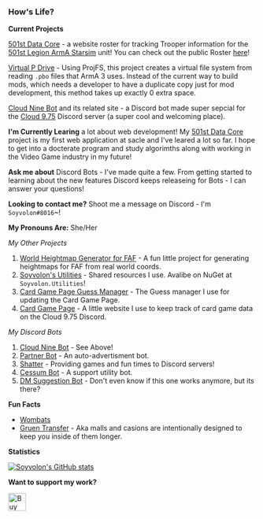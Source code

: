 ### How's Life?

**Current Projects**

[501st Data Core](https://github.com/501stLegionA3/FiveOhFirstDataCore) - a website roster for tracking Trooper information for the [501st Legion ArmA Starsim](https://www.501stlegion-a3.com/) unit! You can check out the public Roster [here](https://s4.501stlegion-a3.com/)!

[Virtual P Drive](https://github.com/Soyvolon/VirtualPDrive) - Using ProjFS, this project creates a virtual file system from reading `.pbo` files that ArmA 3 uses. Instead of the current way to build mods, which needs a developer to have a duplicate copy just for mod development, this method takes up exactly 0 extra space.

[Cloud Nine Bot](https://github.com/Soyvolon/CloudNineBot) and its related site - a Discord bot made super sepcial for the [Cloud 9.75](https://discord.gg/AmFQ5vQWQd) Discord server (a super cool and welcoming place).

**I'm Currently Learing** a lot about web development! My [501st Data Core](https://github.com/501stLegionA3/FiveOhFirstDataCore) project is my first web application at sacle and I've leared a lot so far. I hope to get into a docterate program and study algorimths along with working in the Video Game industry in my future!

**Ask me about** Discord Bots - I've made quite a few. From getting started to learning about the new features Discord keeps releaseing for Bots - I can answer your questions!

**Looking to contact me?** Shoot me a message on Discord - I'm `Soyvolon#8016`~!

**My Pronouns Are:** She/Her

*My Other Projects*
1. [World Heightmap Generator for FAF](https://github.com/Soyvolon/WorldHeightmapForFAF) - A fun little project for generating heightmaps for FAF from real world coords.
2. [Soyvolon's Utilities](https://github.com/Soyvolon/Soyvolon.Utilities) - Shared resources I use. Avalibe on NuGet at `Soyvolon.Utilities`!
3. [Card Game Page Guess Manager](https://github.com/Soyvolon/CardGamePage-GuessManager) - The Guess manager I use for updating the Card Game Page.
4. [Card Game Page](https://github.com/Soyvolon/CardGamePage) - A little website I use to keep track of card game data on the Cloud 9.75 Discord.

*My Discord Bots*
1. [Cloud Nine Bot](https://github.com/Soyvolon/CloudNineBot) - See Above!
2. [Partner Bot](https://github.com/Soyvolon/PartnerBot) - An auto-advertisment bot.
3. [Shatter](https://github.com/Soyvolon/Shatter) - Providing games and fun times to Discord servers!
4. [Cessum Bot](https://github.com/Soyvolon/CessumBot) - A support utility bot.
5. [DM Suggestion Bot](https://github.com/Soyvolon/DMSuggestionBot) - Don't even know if this one works anymore, but its there?

**Fun Facts**
- [Wombats](https://imgur.com/gallery/oQHZL1i)
- [Gruen Transfer](https://psmag.com/magazine/gruen-transfer) - Aka malls and casions are intentionally designed to keep you inside of them longer.

**Statistics**

[![Soyvolon's GitHub stats](https://github-readme-stats.vercel.app/api?username=Soyvolon&show_icons=true&theme=dark)](https://github.com/anuraghazra/github-readme-stats)

**Want to support my work?**

<a href='https://ko-fi.com/N4N42SM6N' target='_blank'><img height='36' style='border:0px;height:36px;' src='https://cdn.ko-fi.com/cdn/kofi4.png?v=2' border='0' alt='Buy Me a Coffee at ko-fi.com' /></a>

<!--
**Soyvolon/Soyvolon** is a ✨ _special_ ✨ repository because its `README.md` (this file) appears on your GitHub profile.

Here are some ideas to get you started:

- 🔭 I’m currently working on ...
- 🌱 I’m currently learning ...
- 👯 I’m looking to collaborate on ...
- 🤔 I’m looking for help with ...
- 💬 Ask me about ...
- 📫 How to reach me: ...
- 😄 Pronouns: ...
- ⚡ Fun fact: ...
-->
